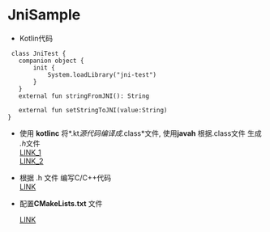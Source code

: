 # JniSample

 - Kotlin代码  
 ````
  class JniTest {
    companion object {
        init {
            System.loadLibrary("jni-test")
        }
    }
    external fun stringFromJNI(): String

    external fun setStringToJNI(value:String)
}
 
 ````
 - 使用 **kotlinc** 将*.kt*源代码编译成*.class*文件, 使用**javah** 根据.class文件 生成 *.h*文件  
    [LINK_1](./app/src/main/cpp/com_aqrlei_sample_jnisample_JniTest.h)  
    [LINK_2](./app/src/main/cpp/com_aqrlei_sample_jnisample_JniTest_Companion.h)
 
 - 根据 .h 文件 编写C/C++代码  
    [LINK](./app/src/main/cpp/test.c)
    
 - 配置**CMakeLists.txt** 文件
  
   [LINK](./app/src/main/cpp/CMakeLists.txt)   